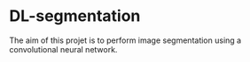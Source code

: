 # DL-segmentation
The aim of this projet is to perform image segmentation using a convolutional neural network.
